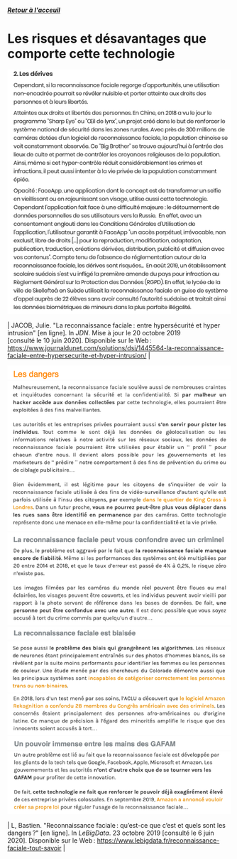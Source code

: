 ##### [Retour à l'acceuil](index.md) 

# Les risques et désavantages que comporte cette technologie 

![Risque de la reconnaissance faciale 2](images/Ri2.png)

| JACOB, Julie. "La reconnaissance faciale : entre hypersécurité et hyper intrusion" [en ligne]. In *JDN*. Mise à jour le 20 octobre 2019 [consulté le 10 juin 2020]. Disponible sur le Web : <https://www.journaldunet.com/solutions/dsi/1445564-la-reconnaissance-faciale-entre-hypersecurite-et-hyper-intrusion/> |


![Risque de la reconnaissance faciale 3](images/R1.png)
![Risque de la reconnaissance faciale 3](images/R2.png)
![Risque de la reconnaissance faciale 3](images/R3.png)
![Risque de la reconnaissance faciale 3](images/R4.png)
![Risque de la reconnaissance faciale 3](images/R5.png)
![Risque de la reconnaissance faciale 3](images/R6.png)
![Risque de la reconnaissance faciale 3](images/R7.png)
![Risque de la reconnaissance faciale 3](images/R8.png)

| L, Bastien. "Reconnaissance faciale : qu’est-ce que c’est et quels sont les dangers ?" [en ligne]. In *LeBigData*. 23 octobre 2019 [consulté le 6 juin 2020]. Disponible sur le Web : <https://www.lebigdata.fr/reconnaissance-faciale-tout-savoir> |

